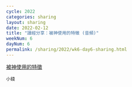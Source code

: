 ```yaml
---
cycle: 2022
categories: sharing
layout: sharing
date: 2022-02-12
title: "讀經分享：被神使用的特徵 (音頻)"
weekNum: 6
dayNum: 6
permalink: /sharing/2022/wk6-day6-sharing.html
---
```


[被神使用的特徵](https://eccseattle.github.io/media/sharing/2022/wk006/2022-02-12-bin.m4a)

`小錢`
